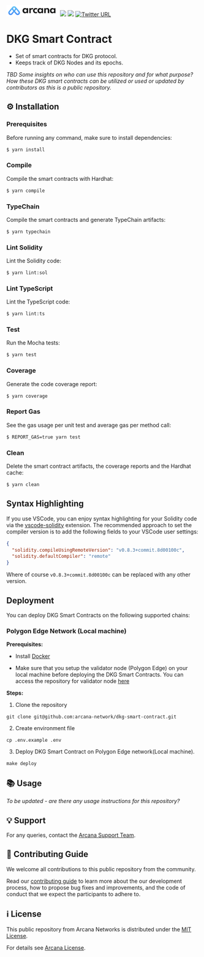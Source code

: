 <p>
<a href="#start"><img height="30rem" src="https://raw.githubusercontent.com/arcana-network/branding/main/an_logo_light_temp.png"/></a>
<a title="MIT License" href="https://github.com/arcana-network/license/blob/main/LICENSE.md"><img src="https://img.shields.io/badge/license-MIT-blue"/></a>
<a title="Beta release" href="https://github.com/arcana-network/dkg-smart-contract/releases"><img src="https://img.shields.io/github/v/release/arcana-network/dkg-smart-contract?style=flat-square&color=28A745"/></a>
<a title="Twitter" href="https://twitter.com/ArcanaNetwork"><img alt="Twitter URL" src="https://img.shields.io/twitter/url?style=social&url=https%3A%2F%2Ftwitter.com%2FArcanaNetwork"/></a>
</p>

# DKG Smart Contract

+ Set of smart contracts for DKG protocol.
+ Keeps track of DKG Nodes and its epochs.

*TBD Some insights on who can use this repository and for what purpose? How these DKG smart contracts can be utilized or used or updated by contributors as this is a public repository.*

## ⚙️ Installation

### Prerequisites

Before running any command, make sure to install dependencies:

```sh
$ yarn install
```

### Compile

Compile the smart contracts with Hardhat:

```sh
$ yarn compile
```

### TypeChain

Compile the smart contracts and generate TypeChain artifacts:

```sh
$ yarn typechain
```

### Lint Solidity

Lint the Solidity code:

```sh
$ yarn lint:sol
```

### Lint TypeScript

Lint the TypeScript code:

```sh
$ yarn lint:ts
```

### Test

Run the Mocha tests:

```sh
$ yarn test
```

### Coverage

Generate the code coverage report:

```sh
$ yarn coverage
```

### Report Gas

See the gas usage per unit test and average gas per method call:

```sh
$ REPORT_GAS=true yarn test
```

### Clean

Delete the smart contract artifacts, the coverage reports and the Hardhat cache:

```sh
$ yarn clean
```

## Syntax Highlighting

If you use VSCode, you can enjoy syntax highlighting for your Solidity code via the
[vscode-solidity](https://github.com/juanfranblanco/vscode-solidity) extension. The recommended approach to set the
compiler version is to add the following fields to your VSCode user settings:

```json
{
  "solidity.compileUsingRemoteVersion": "v0.8.3+commit.8d00100c",
  "solidity.defaultCompiler": "remote"
}
```

Where of course `v0.8.3+commit.8d00100c` can be replaced with any other version.

## Deployment

You can deploy DKG Smart Contracts on the following supported chains:

### Polygon Edge Network (Local machine)

**Prerequisites:**

- Install [Docker](https://docs.docker.com/engine/install/)

- Make sure that you setup the validator node (Polygon Edge) on your local machine before deploying the DKG Smart Contracts. You can access the repository for validator node [here](https://github.com/arcana-network/validator-node-setup)

**Steps:**

1. Clone the repository

```
git clone git@github.com:arcana-network/dkg-smart-contract.git
```

2. Create environment file

```
cp .env.example .env
```

3. Deploy DKG Smart Contract on Polygon Edge network(Local machine).

```
make deploy
```

## 📚 Usage

*To be updated - are there any usage instructions for this repository?*

## 💡 Support

For any queries, contact the [Arcana Support Team](mailto:support@arcana.network).

## 🤝 Contributing Guide

We welcome all contributions to this public repository from the community.

Read our [contributing guide](https://github.com/arcana-network/license/blob/main/CONTRIBUTING.md) to learn more about the our development process, how to propose bug fixes and improvements, and the code of conduct that we expect the participants to adhere to.

## ℹ️ License

This public repository from Arcana Networks is distributed under the [MIT License](https://fossa.com/blog/open-source-licenses-101-mit-license/).

For details see [Arcana License](https://github.com/arcana-network/license/blob/main/LICENSE.md).
